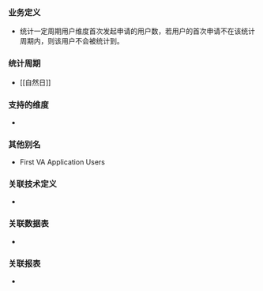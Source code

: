 ### 业务定义

* 统计一定周期用户维度首次发起申请的用户数，若用户的首次申请不在该统计周期内，则该用户不会被统计到。
### 统计周期

* [[自然日]]
### 支持的维度

* 
### 其他别名

* First VA Application Users
### 关联技术定义

* 
### 关联数据表

* 
### 关联报表
* 